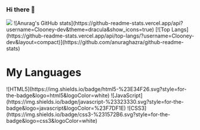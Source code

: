 ### Hi there 👋

<img src='https://www.codewars.com/users/rsschool_32a522e958adbd84/badges/large'>
![Anurag's GitHub stats](https://github-readme-stats.vercel.app/api?username=Clooney-dev&theme=dracula&show_icons=true)
[![Top Langs](https://github-readme-stats.vercel.app/api/top-langs/?username=Clooney-dev&layout=compact)](https://github.com/anuraghazra/github-readme-stats)
<h1>
  My Languages
</h1>
![HTML5](https://img.shields.io/badge/html5-%23E34F26.svg?style=for-the-badge&logo=html5&logoColor=white)
![JavaScript](https://img.shields.io/badge/javascript-%23323330.svg?style=for-the-badge&logo=javascript&logoColor=%23F7DF1E)
![CSS3](https://img.shields.io/badge/css3-%231572B6.svg?style=for-the-badge&logo=css3&logoColor=white)
